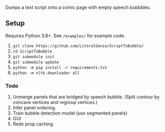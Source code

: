 Dumps a text script onto a comic page with empty speech bubbbles.  

## Setup

Requires Python 3.8+. See `/examples/` for example code.

1. `git clone https://github.com/LiteralGenie/ScriptToBubble/`
2. `cd ScriptToBubble`
3. `git submodule init`
4. `git submodule update`   
5. `python -m pip install -r requirements.txt`
6. `python -m nltk.downloader all`

### Todo
1. Unmerge panels that are bridged by speech bubble. (Split contour by concave vertices and regroup vertices.)
2. Infer panel ordering.   
3. Train bubble detection model (use segmented panels)
4. GUI
5. Redo prop caching